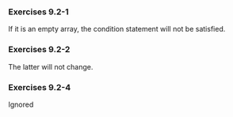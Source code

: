 ### Exercises 9.2-1
If it is an empty array, the condition statement will not be satisfied.

### Exercises 9.2-2
The latter will not change.

### Exercises 9.2-4
Ignored
